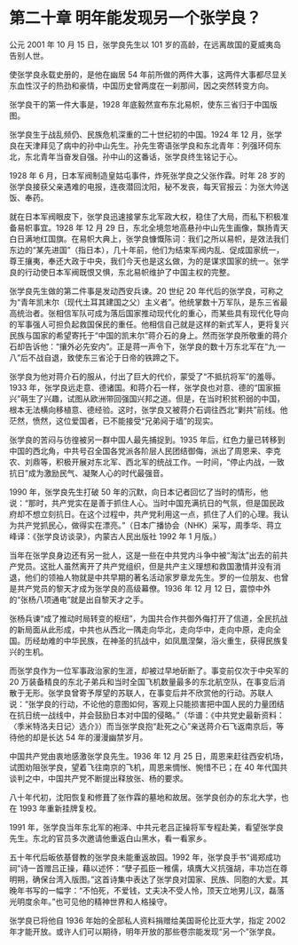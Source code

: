 # 第二十章 明年能发现另一个张学良？

公元 2001 年 10 月 15 日，张学良先生以 101 岁的高龄，在远离故国的夏威夷岛告别人世。

使张学良永载史册的，是他在幽居 54 年前所做的两件大事，这两件大事都尽显关东血性汉子的热劲和豪情，中国历史曾两度在一刹那间，因之突然转变方向。

张学良干的第一件大事是，1928 年底毅然宣布东北易帜，使东三省归于中国版图。

张学良生于战乱频仍、民族危机深重的二十世纪初的中国。1924 年 12 月，张学良在天津拜见了病中的孙中山先生。孙先生寄语张学良和东北青年：列强环伺东北，东北青年当奋发自强。孙中山的这番话，张学良终生铭记于心。

1928 年 6 月，日本军阀制造皇姑屯事件，炸死张学良之父张作霖。时年 28 岁的张学良接获父亲遇难的电报，连夜潜回沈阳，秘不发丧，每天官报云：为张大帅送饭、奉药。

就在日本军阀眼皮下，张学良迅速接掌东北军政大权，稳住了大局，而私下积极准备易帜事宜。1928 年 12 月 29 日，东北全境忽地高悬孙中山先生画像，飘扬青天白日满地红国旗。在易帜大典上，张学良慷慨陈词：我们之所以易帜，是效法我们东边的“某先进国”（指日本），几十年前，他们为结束军阀内乱、促成国家统一，尊王攘夷，奉还大政于中央，我们今天也是这幺做，为的是谋求国家的统一。张学良的行动使日本军阀既恨又惧，东北易帜维护了中国主权的完整。

张学良先生做的第二件事是发动西安兵谏。20 世纪 20 年代后的张学良，可称之为“青年凯末尔（现代土耳其建国之父）主义者”。他统掌数十万军队，是东三省最高统治者。张相信军队可成为落后国家推动现代化的重心，而某些具有现代化导向的军事强人可担负起救国保民的重任。他相信自己就是这样的新式军人，更将复兴民族与国家的希望寄托于“中国的凯末尔”蒋介石的身上。然而张学良所敬重的蒋介石却告诉他：“攘外必先安内”。正是蒋一声令下，张学良的数十万东北军在“九·一八”后不战自退，致使东三省沦于日帝的铁蹄之下。

张学良为他对蒋介石的服从，付出了巨大的代价，蒙受了“不抵抗将军”的羞辱。1933 年，张学良远走意、德诸国。和蒋介石一样，张学良也对意、德的“国家振兴”萌生了兴趣，试图从欧洲带回强国兴邦之道。但是，在当时积贫积弱的中国，根本无法横向移植意、德经验。这时，张学良又被蒋介石调往西北“剿共”前线。他茫然，愤然，这位爱国者，已不能接受“兄弟阋于墙”的现实。

张学良的苦闷与彷徨被另一群中国人最先捕捉到。1935 年后，红色力量已转移到中国的西北角，中共号召全国各党派各阶层人民团结御侮，派出了周恩来、李克农、刘鼎等，积极开展对东北军、西北军的统战工作。一时间，“停止内战，一致抗日”成为激励民气、凝聚人心的时代最强音。

1990 年，张学良先生打破 50 年的沉默，向日本记者回忆了当时的情形，他说：“那时，共产党实在是善于抓住人心。当时中国充满抗日的气氛，但是国民政府却不想立刻抗日。在这个过程中，共产党利用这一点，抓住了人们的心理。我认为共产党抓民心，做得实在漂亮。”（日本广播协会（NHK）采写，周季华、蒋立峰译：《张学良访谈录》，内蒙古人民出版社 1992 年 1 月版。）

当年在张学良身边还有另一批人，这是一些在中共党内斗争中被“淘汰”出去的前共产党员。这批人虽然离开了共产党组织，但是共产主义理想和救国激情并没有消退，他们的领袖人物就是中共早期的著名活动家罗章龙先生。罗的一位朋友、也曾是共产党员的黎天才成为张学良的高级幕僚。1936 年 12 月 12 日，震惊中外的“张杨八项通电”就是出自黎天才之手。

张杨兵谏“成了推动时局转变的枢纽”，为国共合作共御外侮打开了信道，全民抗战的新局面从此形成，中共也从西北一隅走向华北，走向华中，走向中原，走向全国。历经劫难的中华民族，在神圣的抗战中，如凤凰涅槃，浴火重生，获得民族复兴的生机。

而张学良作为一位军事政治家的生涯，却被过早地斫断了。事变前仅次于中央军的 20 万装备精良的东北子弟兵和当时全国飞机数量最多的东北航空队，在事变后消散于无形。张学良曾寄予厚望的苏联人，在事变后并不欣赏他的行动。苏联人说：“张学良的行动，不论他的意图如何，客观上只能损害把中国人民的力量团结在抗日统一战线中，并会鼓励日本对中国的侵略。”（华谱：《中共党史最新资料：〈季米特洛夫日记〉选介》）而当张学良抱“赴死之心”亲送蒋介石飞返南京后，等待他的却是长达 54 年的漫漫幽禁岁月。

中国共产党由衷地感激张学良先生。1936 年 12 月 25 日，周恩来赶往西安机场，试图劝阻张学良，望着飞往南京的飞机，周恩来惆怅、惋惜不已；在 40 年代国共谈判之中，中国共产党不断提出释放张、杨的要求。

八十年代初，沈阳恢复和修葺了张作霖的墓地和故居。张学良创办的东北大学，也在 1993 年重新挂牌复校。

1991 年，张学良当年东北军的袍泽、中共元老吕正操将军专程赴美，看望张学良先生。东北的官员多次邀请他重返白山黑水，看一看家乡。

五十年代后皈依基督教的张学良未能重返故园。1992 年，张学良手书“谒郑成功祠”诗一首赠吕正操，藉以述怀：“孽子孤臣一稚儒，填膺大义抗强胡，丰功岂在尊明朔，确保台湾入版图。”这首诗集中表达了张学良对国家、民族、同胞的大爱。其晚年书写的一幅字：“不怕死，不爱钱，丈夫决不受人怜，顶天立地男儿汉，磊落光明度余年。”也可见他的精神世界和人格操守。

张学良已将他自 1936 年始的全部私人资料捐赠给美国哥伦比亚大学，指定 2002 年才能开放。或许人们可以期待，明年开放的那些卷宗能发现“另一个”张学良。
